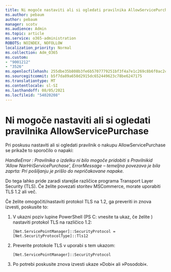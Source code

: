 ```yaml
---
title: Ni mogoče nastaviti ali si ogledati pravilnika AllowServicePurchase
ms.author: pebaum
author: pebaum
manager: scotv
ms.audience: Admin
ms.topic: article
ms.service: o365-administration
ROBOTS: NOINDEX, NOFOLLOW
localization_priority: Normal
ms.collection: Adm_O365
ms.custom:
- "9001212"
- "3526"
ms.openlocfilehash: 255dbe35b808b3fe6b5707779251bf3f4a7e1c269c8b6f0ac2cb43ca03c469e9
ms.sourcegitcommit: b5f7da89a650d2915dc652449623c78be6247175
ms.translationtype: MT
ms.contentlocale: sl-SI
ms.lasthandoff: 08/05/2021
ms.locfileid: "54020208"
---
```

# <a name="unable-to-set-or-view-the-allowselfservicepurchase-policy"></a>Ni mogoče nastaviti ali si ogledati pravilnika AllowServicePurchase

Pri poskusu nastaviti ali si ogledati pravilnik o nakupu AllowServicePurchase se prikaže to sporočilo o napaki:

*HandleError : Pravilnika o izdelku ni bilo mogoče pridobiti s Pravilnikid 'Allow NarHriServicePurchase', ErrorMessage – temeljna povezava je bila zaprta: Pri pošiljanju je prišlo do nepričakovane napake.*

Do tega lahko pride zaradi starejše različice programa Transport Layer Security (TLS). Če želite povezati storitev MSCommerce, morate uporabiti TLS 1.2 ali več.  

Če želite omogočiti/nastaviti protokol TLS na 1.2, ga preveriti in znova izvesti, poskusite to:
 1. V ukazni poziv lupine PowerShell (PS C: vnesite ta ukaz, če želite \) nastaviti protokol TLS na različico 1.2:

    `[Net.ServicePointManager]::SecurityProtocol = [Net.SecurityProtocolType]::Tls12`

2. Preverite protokole TLS v uporabi s tem ukazom:

    `[Net.ServicePointManager]::SecurityProtocol` 

3. Po potrebi poskusite znova izvesti ukaze »Dobi« ali »Posodobi«.

